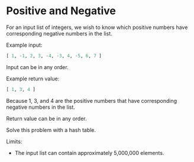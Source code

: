 # Positive and Negative

For an input list of integers, we wish to know which positive numbers
have corresponding negative numbers in the list.

Example input: 

```python
[ 1, -1, 2, 3, -4, -3, 4, -5, 6, 7 ]
```

Input can be in any order.

Example return value:

```python
[ 1, 3, 4 ]
```

Because 1, 3, and 4 are the positive numbers that have corresponding
negative numbers in the list.

Return value can be in any order.

Solve this problem with a hash table.

Limits:

* The input list can contain approximately 5,000,000 elements.